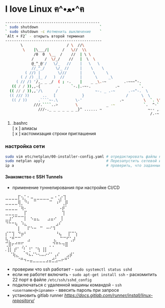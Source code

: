 #  I love Linux  ฅ^•ﻌ•^ฅ
```bash
-------------------------------------------
` sudo shutdown                            `
` sudo shutdown -c #отменить выключение    `
`Alt + F2` - открыть второй терминал 
--------------------------------------------
       \                    / \  //\
        \    |\___/|      /   \//  \\
             /0  0  \__  /    //  | \ \
            /     /  \/_/    //   |  \  \
            @_^_@'/   \/_   //    |   \   \
            //_^_/     \/_ //     |    \    \
         ( //) |        \///      |     \     \
       ( / /) _|_ /   )  //       |      \     _\
     ( // /) '/,_ _ _/  ( ; -.    |    _ _\.-~        .-~~~^-.
   (( / / )),,-{        .     `-.|.-~-.           .~         `.  
  (( // / )),,'/\      /                 ~-. _ .-~      .-~^-.  \  
  (( /// ))      ..   [            }                   /      \  \  
   (( / ))     .````~-.\        \-'                 .~         \  `. \^-.  
             ///.````..>        \             _ -~             `.  ^-`  ^-_  
               ///-._ _ _ _ _ _ _}^ ...... ~                     ~-- ,.-~  
                                                                  /.-~  

```



 1. .bashrc  
    [ x ] алиасы  
    [ x ] кастомизация строки приглашения

### настройка сети
```bash
sudo vim etc/netplan/00-installer-config.yaml # отредактировать файлы командой
sudo netplan apply                            # Перезапустить сетевой интерфес
ip a                                          # проверить, что заданные адреса установлены
```
#### Знакомство с SSH Tunnels 
  - применение туннелирования при настройке CI/CD

  
⣀⣀⣀⣀⡏⢢⡁⠂⠤⣀⣀⣀⣀⣀ ⠤⠐⢈⡔⢹  
⣀⣀⣀⣀⢿⡀⠙⠆⠀⠉⠀⠀⠀⠀⠉⠀⠰⠋⢀⡿  
⣀⣀⣀⣀⠈⢷⠄⠀⠀⠀⠀⠀⠀⠀⠀⠀⠀⠠⡾⠁  
⣀⣀⣀⣀⠀⠀⡏⠀⠀⠀⠀⠀⠀⠀⠀⠀⠀⠀⢹  
⣀⣰⠊⠉⠉⠉⡇⠀⠢⣤⣄⠀⠀ ⣠⣤⠔⠀⢸  
 ⠙⠓⠒⢦⠀⠱⣄⠀⠀⠀⠀⠀⠀⠀⠀⠀⣠⠎  
 ⠀⠀⠀⠀⡇⠀⠀⠏⠑⠒⠀⠉⠀⠒⠊⠹  
   ⡎⠉⢹⠀⠙⡶⠃⠀⠀⠀⠀⠀⠀⠀⠀⠀⠘⢦⠀⠀⡏⠉⢱  
   ⢧⡈⠛⠉⠉⠀⠀⣠⠀⠀⠀⠀⠀ ⠀⠀⣄⠀⠉⠉⠋⢁⡼  
     ⢉⣿⠖⠚⠛⢋⢀⠀⠀⠀⠀⠀⠀⠀⡀⡙⠛⠓⠲⣿  
   .⢸⡇   ⡞⠁⠈⡃      ⢘⠁⠈⢳  ⢸⡇      
 ⠀  ⠈⢷⣄⠀⠀⠙⠦⠌⠑⠢⠤⠔⠊⠁⢠⠎⠀⠀⣠⡾⠁  
⠀ ⠀ ⠀⠈⠛⠲⠤⣤⣀⣀⣀⣀⣠⣤⣚⣡⠤⠖⠛⠁    

- проверим что ssh работает - `sudo systemctl status sshd`  
- если не работет включить - `sudo apt-get install ssh` - раскомитить 22 порт в файле `/etc/ssh/sshd_config`
- подключаться с удаленной машины командой - `ssh <username>@<ipname>` - ввесить пароль при запросе
- установить gitlab runner *https://docs.gitlab.com/runner/install/linux-repository/*


